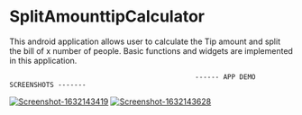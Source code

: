 # SplitAmounttipCalculator

This android application allows user to calculate the Tip amount and split the bill of x number of people.
Basic functions and widgets are implemented in this application. 

                                                  ------ APP DEMO SCREENSHOTS -------
<a href="https://ibb.co/TT683x9"><img src="https://i.ibb.co/hMbWzJ3/Screenshot-1632143419.png" alt="Screenshot-1632143419" border="0" ></a>
<a href="https://ibb.co/1KZfxSg"><img src="https://i.ibb.co/HY7DQJS/Screenshot-1632143628.png" alt="Screenshot-1632143628" border="0"></a>
